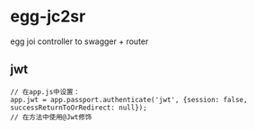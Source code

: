 # egg-jc2sr
egg joi controller to swagger + router

## jwt

```
// 在app.js中设置：
app.jwt = app.passport.authenticate('jwt', {session: false, successReturnToOrRedirect: null});
// 在方法中使用@Jwt修饰
```